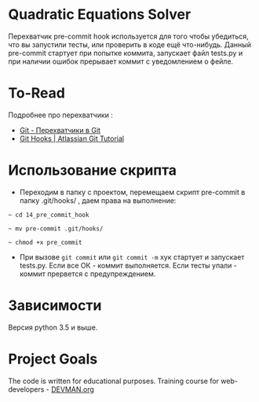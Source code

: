 # Quadratic Equations Solver

Перехватчик pre-commit hook используется для того чтобы убедиться, что вы запустили тесты, или 
проверить в коде ещё что-нибудь.
Данный pre-commit стартует при попытке коммита, запускает файл tests.py и 
при наличии ошибок прерывает коммит с уведомлением о фейле.

# To-Read

Подробнее про перехватчики : 
* [Git - Перехватчики в Git](https://git-scm.com/book/ru/v1/%D0%9D%D0%B0%D1%81%D1%82%D1%80%D0%BE%D0%B9%D0%BA%D0%B0-Git-%D0%9F%D0%B5%D1%80%D0%B5%D1%85%D0%B2%D0%B0%D1%82%D1%87%D0%B8%D0%BA%D0%B8-%D0%B2-Git)
* [Git Hooks | Atlassian Git Tutorial](https://ru.atlassian.com/git/tutorials/git-hooks/)

# Использование скрипта

* Переходим в папку c проектом, перемещаем скрипт pre-commit в папку .git/hooks/ , 
 даем права на выполнение:
 
 `~ cd 14_pre_commit_hook`
 
 `~ mv pre-commit .git/hooks/`
 
 `~ chmod +x pre_commit`

* При вызове `git commit` или `git commit -m` хук стартует и запускает tests.py.
  Если все ОК - коммит выполняется. Если тесты упали - коммит прервется с предупреждением.


# Зависимости 
Версия python 3.5 и выше.

# Project Goals

The code is written for educational purposes. Training course for web-developers - [DEVMAN.org](https://devman.org)
